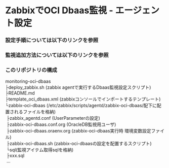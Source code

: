 # ZabbixでOCI Dbaas監視 - エージェント設定

### 設定手順については以下のリンクを参照

### 監視追加方法については以下のリンクを参照

### このリポジトリの構成

monitoring-oci-dbaas  
├deploy_zabbix.sh (zabbix agentで実行するDbaas監視設定スクリプト)  
├README.md  
├template_oci_dbaas.xml (zabbixコンソールでインポートするテンプレート)    
└zabbix-oci-dbaas (/etc/zabbix/scripts/agentd/zabbix-oci-dbaas/配下に配置されるファイルを格納)    
&nbsp;├zabbix_agentd.conf (UserParameterの設定)  
&nbsp;├zabbix-oci-dbaas.conf.org (OracleDB監視用ユーザ)  
&nbsp;├zabbix-oci-dbaas.oraenv.org (zabbix-oci-dbaas実行時 環境変数設定ファイル)  
&nbsp;├zabbix-oci-dbaas.sh (zabbix-oci-dbaasの設定を配置するスクリプト)  
&nbsp;└sql(監視アイテム取得sqlを格納)  
&nbsp;├xxx.sql  
&nbsp;…
